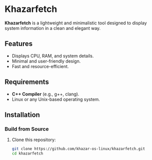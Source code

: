 # Khazarfetch

**Khazarfetch** is a lightweight and minimalistic tool designed to display system information in a clean and elegant way.

## Features
- Displays CPU, RAM, and system details.
- Minimal and user-friendly design.
- Fast and resource-efficient.

## Requirements
- **C++ Compiler** (e.g., g++, clang).
- Linux or any Unix-based operating system.

## Installation

### Build from Source
1. Clone this repository:
   ```bash
   git clone https://github.com/khazar-os-linux/khazarfetch.git
   cd khazarfetch
